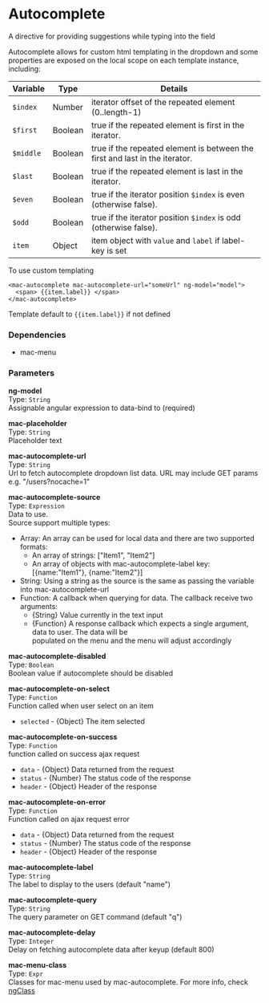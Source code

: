 
Autocomplete
===
A directive for providing suggestions while typing into the field  
  
Autocomplete allows for custom html templating in the dropdown and some properties are exposed on the local scope on each template instance, including:  
  
| Variable  | Type    | Details                                                                     |  
|-----------|---------|-----------------------------------------------------------------------------|  
| `$index`  | Number  | iterator offset of the repeated element (0..length-1)                       |  
| `$first`  | Boolean | true if the repeated element is first in the iterator.                      |  
| `$middle` | Boolean | true if the repeated element is between the first and last in the iterator. |  
| `$last`   | Boolean | true if the repeated element is last in the iterator.                       |  
| `$even`   | Boolean | true if the iterator position `$index` is even (otherwise false).           |  
| `$odd`    | Boolean | true if the iterator position `$index` is odd (otherwise false).            |  
| `item`    | Object  | item object with `value` and `label` if label-key is set                    |  
  
To use custom templating  
  
```  
<mac-autocomplete mac-autocomplete-url="someUrl" ng-model="model">  
  <span> {{item.label}} </span>  
</mac-autocomplete>  
```  
  
Template default to `{{item.label}}` if not defined  
  
  
### Dependencies
- mac-menu  
  

### Parameters
**ng-model**  
Type: `String`  
Assignable angular expression to data-bind to (required)  
  
**mac-placeholder**  
Type: `String`  
Placeholder text  
  
**mac-autocomplete-url**  
Type: `String`  
Url to fetch autocomplete dropdown list data. URL may include GET params e.g. "/users?nocache=1"  
  
**mac-autocomplete-source**  
Type: `Expression`  
Data to use.  
Source support multiple types:  
- Array: An array can be used for local data and there are two supported formats:  
  - An array of strings: ["Item1", "Item2"]  
  - An array of objects with mac-autocomplete-label key: [{name:"Item1"}, {name:"Item2"}]  
- String: Using a string as the source is the same as passing the variable into mac-autocomplete-url  
- Function: A callback when querying for data. The callback receive two arguments:  
  - {String} Value currently in the text input  
  - {Function} A response callback which expects a single argument, data to user. The data will be  
  populated on the menu and the menu will adjust accordingly  
  
**mac-autocomplete-disabled**  
Type: `Boolean`  
Boolean value if autocomplete should be disabled  
  
**mac-autocomplete-on-select**  
Type: `Function`  
Function called when user select on an item  
- `selected` - {Object} The item selected  
  
**mac-autocomplete-on-success**  
Type: `Function`  
function called on success ajax request  
- `data` - {Object} Data returned from the request  
- `status` - {Number} The status code of the response  
- `header` - {Object} Header of the response  
  
**mac-autocomplete-on-error**  
Type: `Function`  
Function called on ajax request error  
- `data` - {Object} Data returned from the request  
- `status` - {Number} The status code of the response  
- `header` - {Object} Header of the response  
  
**mac-autocomplete-label**  
Type: `String`  
The label to display to the users (default "name")  
  
**mac-autocomplete-query**  
Type: `String`  
The query parameter on GET command (default "q")  
  
**mac-autocomplete-delay**  
Type: `Integer`  
Delay on fetching autocomplete data after keyup (default 800)  
  
  
**mac-menu-class**  
Type: `Expr`  
Classes for mac-menu used by mac-autocomplete. For more info, check [ngClass](http://docs.angularjs.org/api/ng/directive/ngClass)  
  


